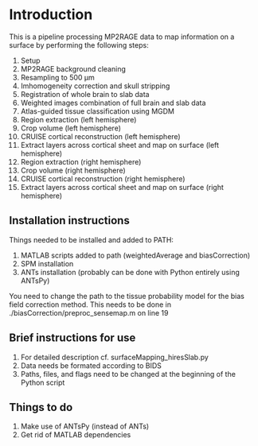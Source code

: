 # Introduction
This is a pipeline processing MP2RAGE data to map information on a surface by performing the following steps:

01. Setup
02. MP2RAGE background cleaning
03. Resampling to 500 µm
04. Imhomogeneity correction and skull stripping
05. Registration of whole brain to slab data
06. Weighted images combination of full brain and slab data
07. Atlas-guided tissue classification using MGDM
08. Region extraction (left hemisphere) 
09. Crop volume (left hemisphere)
10. CRUISE cortical reconstruction (left hemisphere)
11. Extract layers across cortical sheet and map on surface (left hemisphere)
12. Region extraction (right hemisphere)
13. Crop volume (right hemisphere)
14. CRUISE cortical reconstruction (right hemisphere)
15. Extract layers across cortical sheet and map on surface (right hemisphere)

## Installation instructions
Things needed to be installed and added to PATH:
1. MATLAB scripts added to path (weightedAverage and biasCorrection)
2. SPM installation
3. ANTs installation (probably can be done with Python entirely using ANTsPy)

You need to change the path to the tissue probability model for the bias
field correction method. This needs to be done in
./biasCorrection/preproc_sensemap.m on line 19

## Brief instructions for use
1. For detailed description cf. surfaceMapping_hiresSlab.py
2. Data needs be formated according to BIDS
3. Paths, files, and flags need to be changed at the beginning of the Python script

## Things to do
1. Make use of ANTsPy (instead of ANTs)
2. Get rid of MATLAB dependencies

